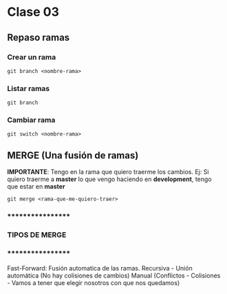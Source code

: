 # Clase 03

## Repaso ramas

### Crear un rama

    git branch <nombre-rama>

### Listar ramas

    git branch

### Cambiar rama

    git switch <nombre-rama>


## MERGE (Una fusión de ramas)

**IMPORTANTE**: Tengo en la rama que quiero traerme los cambios. Ej: Si quiero traerme a **master** lo que vengo haciendo en **development**, tengo que estar en **master**


    git merge <rama-que-me-quiero-traer>

### ****************
### TIPOS DE MERGE
### ****************

Fast-Forward: Fusión automatica de las ramas.
Recursiva - Unión automática (No hay colisiones de cambios)
Manual (Conflictos - Colisiones - Vamos a tener que elegir nosotros con que nos quedamos)

